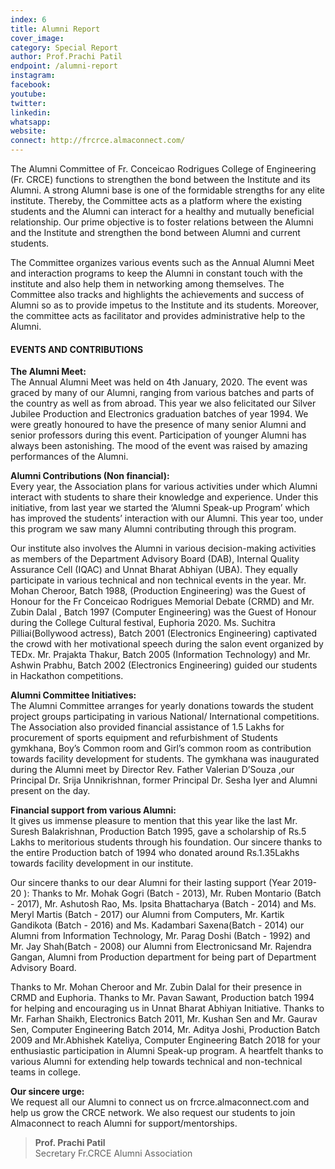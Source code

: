 ```yaml
---
index: 6
title: Alumni Report
cover_image:
category: Special Report
author: Prof.Prachi Patil
endpoint: /alumni-report
instagram:
facebook:
youtube:
twitter:
linkedin:
whatsapp:
website:
connect: http://frcrce.almaconnect.com/
---
```


The Alumni Committee of Fr. Conceicao Rodrigues College of Engineering (Fr. CRCE) functions to strengthen the bond between the Institute and its Alumni. A strong Alumni base is one of the formidable strengths for any elite institute. Thereby, the Committee acts as a platform where the existing students and the Alumni can interact for a healthy and mutually beneficial relationship. Our prime objective is to foster relations between the Alumni and the Institute and strengthen the bond between Alumni and current students.

The Committee organizes various events such as the Annual Alumni Meet and interaction programs to keep the Alumni in constant touch with the institute and also help them in networking among themselves. The Committee also tracks and highlights the achievements and success of Alumni so as to provide impetus to the Institute and its students. Moreover, the committee acts as facilitator and provides administrative help to the Alumni.

#### EVENTS AND CONTRIBUTIONS

**The Alumni Meet:**<br>
The Annual Alumni Meet was held on 4th January, 2020. The event was graced by many of our Alumni, ranging from various batches and parts of the country as well as from abroad. This year we also felicitated our Silver Jubilee Production and Electronics graduation batches of year 1994. We were greatly honoured to have the presence of many senior Alumni and senior professors during this event. Participation of younger Alumni has always been astonishing. The mood of the event was raised by amazing performances of the Alumni.

**Alumni Contributions (Non financial):**<br>
Every year, the Association plans for various activities under which Alumni interact with students to share their knowledge and experience. Under this initiative, from last year we started the ‘Alumni Speak-up Program’ which has improved the students’ interaction with our Alumni. This year too, under this program we saw many Alumni contributing through this program.

Our institute also involves the Alumni in various decision-making activities as members of the Department Advisory Board (DAB), Internal Quality Assurance Cell (IQAC) and Unnat Bharat Abhiyan (UBA). They equally participate in various technical and non technical events in the year. Mr. Mohan Cheroor, Batch 1988, (Production Engineering) was the Guest of Honour for the Fr Conceicao Rodrigues Memorial Debate (CRMD) and Mr. Zubin Dalal , Batch 1997 (Computer Engineering) was the Guest of Honour during the College Cultural festival, Euphoria 2020. Ms. Suchitra Pilliai(Bollywood actress), Batch 2001 (Electronics Engineering) captivated the crowd with her motivational speech during the salon event organized by TEDx. Mr. Prajakta Thakur, Batch 2005 (Information Technology) and Mr. Ashwin Prabhu, Batch 2002 (Electronics Engineering) guided our students in Hackathon competitions.

**Alumni Committee Initiatives:**<br>
The Alumni Committee arranges for yearly donations towards the student project groups participating in various National/ International competitions. The Association also provided financial assistance of 1.5 Lakhs for procurement of sports equipment and refurbishment of Students gymkhana, Boy’s Common room and Girl’s common room as contribution towards facility development for students. The gymkhana was inaugurated during the Alumni meet by Director Rev. Father Valerian D’Souza ,our Principal Dr. Srija Unnikrishnan, former Principal Dr. Sesha Iyer and Alumni present on the day.

**Financial support from various Alumni:**<br>
It gives us immense pleasure to mention that this year like the last Mr. Suresh Balakrishnan, Production Batch 1995, gave a scholarship of Rs.5 Lakhs to meritorious students through his foundation. Our sincere thanks to the entire Production batch of 1994 who donated around Rs.1.35Lakhs towards facility development in our institute.

Our sincere thanks to our dear Alumni for their lasting support (Year 2019-20 ):
Thanks to Mr. Mohak Gogri (Batch - 2013), Mr. Ruben Montario (Batch - 2017), Mr. Ashutosh Rao, Ms. Ipsita Bhattacharya (Batch - 2014) and Ms. Meryl Martis (Batch - 2017) our Alumni from Computers, Mr. Kartik Gandikota (Batch - 2016) and Ms. Kadambari Saxena(Batch - 2014) our Alumni from Information Technology, Mr. Parag Doshi (Batch - 1992) and Mr. Jay Shah(Batch - 2008) our Alumni from Electronicsand Mr. Rajendra Gangan, Alumni from Production department for being part of Department Advisory Board.

Thanks to Mr. Mohan Cheroor and Mr. Zubin Dalal for their presence in CRMD and Euphoria. Thanks to Mr. Pavan Sawant, Production batch 1994 for helping and encouraging us in Unnat Bharat Abhiyan Initiative. Thanks to Mr. Farhan Shaikh, Electronics Batch 2011, Mr. Kushan Sen and Mr. Gaurav Sen, Computer Engineering Batch 2014, Mr. Aditya Joshi, Production Batch 2009 and Mr.Abhishek Kateliya, Computer Engineering Batch 2018 for your enthusiastic participation in Alumni Speak-up program. A heartfelt thanks to various Alumni for extending help towards technical and non-technical teams in college.

**Our sincere urge:**<br>
We request all our Alumni to connect us on frcrce.almaconnect.com and help us grow the CRCE network. We also request our students to join Almaconnect to reach Alumni for support/mentorships.

> **Prof. Prachi Patil**<br>
> Secretary
> Fr.CRCE Alumni Association
